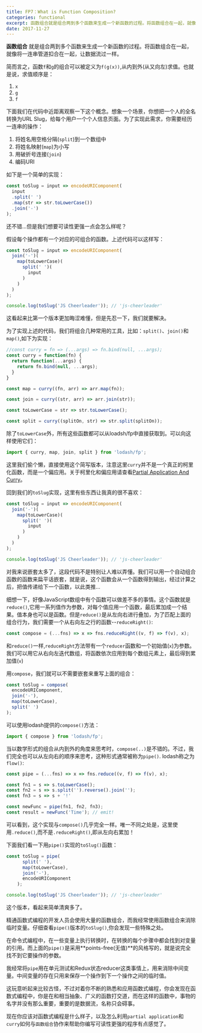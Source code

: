 ```yaml
---
title: FP7：What is Function Composition?
categories: functional
excerpt: 函数组合就是组合两到多个函数来生成一个新函数的过程。将函数组合在一起，就像将一连串管道扣合在一起，让数据流过一样。
date: 2017-11-27
---
```

**函数组合** 就是组合两到多个函数来生成一个新函数的过程。将函数组合在一起，就像将一连串管道扣合在一起，让数据流过一样。

简而言之，函数`f`和`g`的组合可以被定义为`f(g(x))`,从内到外(从又向左)求值。也就是说，求值顺序是：  
1. `x`
2. `g`
3. `f`

下面我们在代码中近距离观察一下这个概念。想象一个场景，你想把一个人的全名转换为URL Slug，给每个用户一个个人信息页面。为了实现此需求，你需要经历一连串的操作：

1. 将姓名用空格分隔(`split`)到一个数组中
2. 将姓名映射(`map`)为小写
3. 用破折号连接(`join`)
4. 编码URI

如下是一个简单的实现：
``` js
const toSlug = input => encodeURIComponent(
  input
  .split(' ')
  .map(str => str.toLowerCase())
  .join('-')
);
```
还不错...但是我们想要可读性更强一点会怎么样呢？

假设每个操作都有一个对应的可组合的函数。上述代码可以这样写：
``` js
const toSlug = input => encodeURIComponent(
  join('-')(
    map(toLowerCase)(
      split(' ')(
        input
      )
    )
  )
);

console.log(toSlug('JS Cheerleader')); // 'js-cheerleader'
```
这看起来比第一个版本更加晦涩难懂，但是先忍一下，我们就要解决。

为了实现上述的代码，我们将组合几种常用的工具，比如：`split()`、`join()`和`map()`,如下为实现：
``` js
//const curry = fn => (...args) => fn.bind(null, ...args);
const curry = function(fn) {
  return function(...args) {
    return fn.bind(null, ...args);
  }
}

const map = curry((fn, arr) => arr.map(fn));

const join = curry((str, arr) => arr.join(str));

const toLowerCase = str => str.toLowerCase();

const split = curry((splitOn, str) => str.split(splitOn));
```
除了`toLowerCase`外，所有这些函数都可以从loadsh/fp中直接获取到。可以向这样使用它们：
``` js
import { curry, map, join, split } from 'lodash/fp';
```
这里我们偷个懒，直接使用这个简写版本，注意这里`curry`并不是一个真正的柯里化函数，而是一个偏应用。关于柯里化和偏应用请查看[Partial Application And Curry]()。

回到我们的`toSlug`实现，这里有些东西让我真的很不喜欢：
``` js
const toSlug = input => encodeURIComponent(
  join('-')(
    map(toLowerCase)(
      split(' ')(
        input
      )
    )
  )
);

console.log(toSlug('JS Cheerleader')); // 'js-cheerleader'
```
对我来说嵌套太多了，这段代码不是特别让人难以弄懂。我们可以用一个自动组合函数的函数来扁平话嵌套，就是说，这个函数会从一个函数得到输出，经过计算之后，把值传递给下一个函数，以此类推...

细想一下，好像JavaScript数组中有个函数可以做差不多的事情。这个函数就是`reduce()`,它用一系列值作为参数，对每个值应用一个函数，最后累加成一个结果。值本身也可以是函数。但是`reduce()`是从左向右进行叠加，为了匹配上面的组合行为，我们需要一个从右向左之行的函数--`reduceRight()`:
``` js
const compose = (...fns) => x => fns.reduceRight((v, f) => f(v), x);
```
和`reduce()`一样,`reduceRight`方法带有一个`reducer`函数和一个初始值(`x`)为参数。我们可以用它从右向左迭代数组，将函数依次应用到每个数组元素上，最后得到累加值(`v`)

用`compose`，我们就可以不需要嵌套来重写上面的组合：
``` js
const toSlug = compose(
  encodeURIComponent,
  join('-'),
  map(toLowerCase),
  split(' ')
);
```
可以使用lodash提供的`compose()`方法：
``` js
import { compose } from 'lodash/fp';
```
当以数学形式的组合从内到外的角度来思考时，`compose(..)`是不错的。不过，我们完全也可以从左向右的顺序来思考，这种形式通常被称为`pipe()`. lodash称之为`flow()`:
``` js
const pipe = (...fns) => x => fns.reduce((v, f) => f(v), x);

const fn1 = s => s.toLowerCase();
const fn2 = s => s.split('').reverse().join('');
const fn3 = s => s + '!'

const newFunc = pipe(fn1, fn2, fn3);
const result = newFunc('Time'); // emit!
```
可以看到，这个实现与`compose()`几乎完全一样。唯一不同之处是，这里使用`.reduce()`,而不是`.reduceRight()`,即从左向右累加！

下面我们看一下用`pipe()`实现的`toSlug()`函数：
```js
const toSlug = pipe(
      split(' '),
      map(toLowerCase),
      join('-'),
      encodeURIComponent
    );

console.log(toSlug('JS Cheerleader')); // 'js-cheerleader'
```
这个版本，看起来简单清爽多了。

精通函数式编程的开发人员会使用大量的函数组合，而我经常使用函数组合来消除临时变量。仔细查看`pipe()`版本的`toSlug()`,你会发现一些特殊之处。

在命令式编程中，在一些变量上执行转换时，在转换的每个步骤中都会找到对变量的引用。而上面的`pipe()`是采用**points-free(无值)**的风格写的，就是说完全找不到它要操作的参数。

我经常将`pipe`用在单元测试和Redux状态reducer这类事情上，用来消除中间变量。中间变量的存在只用来保存一个操作到下一个操作之间的临时值。

这玩意听起来比较古怪，不过对着你不断的熟悉和应用函数式编程，你会发现在函数式编程中，你是在和相当抽象、广义的函数打交道，而在这样的函数中，事物的名字并没有那么重要，重要的是数据流，名称只会碍事。

现在你应该对函数式编程是什么样子，以及怎么利用`partial application`和`curry`如何与`函数组合`协作来帮助你编写可读性更强的程序有点感觉了。

